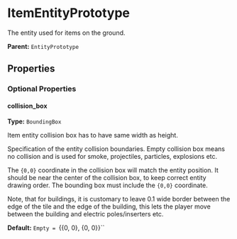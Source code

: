 # ItemEntityPrototype

The entity used for items on the ground.

**Parent:** `EntityPrototype`

## Properties

### Optional Properties

#### collision_box

**Type:** `BoundingBox`

Item entity collision box has to have same width as height.

Specification of the entity collision boundaries. Empty collision box means no collision and is used for smoke, projectiles, particles, explosions etc.

The `{0,0}` coordinate in the collision box will match the entity position. It should be near the center of the collision box, to keep correct entity drawing order. The bounding box must include the `{0,0}` coordinate.

Note, that for buildings, it is customary to leave 0.1 wide border between the edge of the tile and the edge of the building, this lets the player move between the building and electric poles/inserters etc.

**Default:** `Empty = `{{0, 0}, {0, 0}}``

